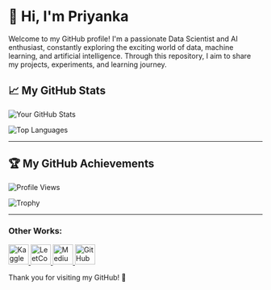 # 👋 Hi, I'm Priyanka

Welcome to my GitHub profile! I'm a passionate Data Scientist and AI enthusiast, constantly exploring the exciting world of data, machine learning, and artificial intelligence. Through this repository, I aim to share my projects, experiments, and learning journey.

## 📈 My GitHub Stats

![Your GitHub Stats](https://github-readme-stats.vercel.app/api?username=Delight-In&show_icons=true&count_private=true&hide=prs&theme=radical)

![Top Languages](https://github-readme-stats.vercel.app/api/top-langs/?username=Delight-In&layout=compact&theme=radical)

---

## 🏆 My GitHub Achievements

![Profile Views](https://komarev.com/ghpvc/?username=Delight-In)

![Trophy](https://github-profile-trophy.vercel.app/?username=Delight-In)

---
### Other Works:

<p align="left">
  <a href="https://www.kaggle.com/priyanka369" target="_blank">
    <img src="https://upload.wikimedia.org/wikipedia/commons/7/7c/Kaggle_logo.png" alt="Kaggle" width="40" />
  </a>
  <a href="https://leetcode.com/u/xqRQuJc9jA/" target="_blank">
    <img src="https://upload.wikimedia.org/wikipedia/commons/1/19/LeetCode_logo_black.png" alt="LeetCode" width="40" />
  </a>
  <a href="https://medium.com/@priyanka.professionalwork" target="_blank">
    <img src="https://cdn.iconscout.com/icon/free/png-256/free-medium-47-433328.png" alt="Medium" width="40" />
  </a>
  <a href="https://github.com/priyanka369" target="_blank">
    <img src="https://github.githubassets.com/images/modules/logos_page/GitHub-Mark.png" alt="GitHub" width="40" />
  </a>
</p>


Thank you for visiting my GitHub! 🚀
